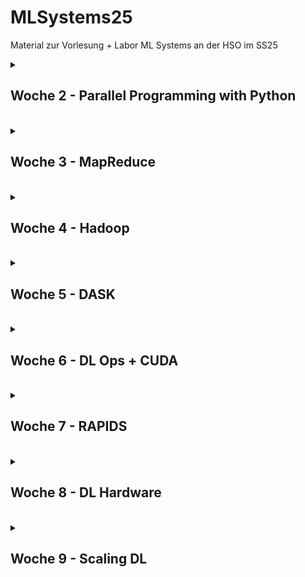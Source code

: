 # MLSystems25
Material zur Vorlesung + Labor ML Systems an der HSO im SS25

<details>
<summary> <H2> Woche 2 - Parallel Programming with Python </H2><BR></summary>

### Numba
* [Numba Docs](https://numba.readthedocs.io/en/stable/)    
* [Numba Demo](https://colab.research.google.com/github/keuperj/MLSystems25/blob/main/week_2/Numba_demo.ipynb)
  
### Zusätzliche Links
* [multiprocessing API](https://docs.python.org/3/library/multiprocessing.html)
* [multiprocessing tutorial](https://www.paulnorvig.com/guides/parallel-programming-with-multiprocessing-in-python.html)

### Aufgaben
* [Aufgabe 1 - Parallel Matrix Multiplication](https://colab.research.google.com/github/keuperj/MLSystems25/blob/main/week_2/Aufgabe_1.ipynb)
</details>

<details>
<summary> <H2> Woche 3 - MapReduce </H2><BR></summary>

### Labor
* [Python MapReduce](https://colab.research.google.com/github/keuperj/MLSystems25/blob/main/week_3/Assignment_MapReduce.ipynb) -> [Solution](https://colab.research.google.com/github/keuperj/MLSystems25/blob/main/week_3/Assignment_MapReduce_solution.ipynb)

### Aufgaben

* [Aufgabe 2 - Parallel MapReduce](https://colab.research.google.com/github/keuperj/MLSystems25/blob/main/week_3/Assignment_Parallel_MapReduce.ipynb) -> [Solution](https://colab.research.google.com/github/keuperj/MLSystems25/blob/main/week_3/Assignment_Parallel_MapReduce_solution.ipynb)
</details>

<details>
<summary> <H2> Woche 4 - Hadoop </H2><BR></summary>

### Labor
* [MR Joblib](https://colab.research.google.com/github/keuperj/MLSystems25/blob/main/week_4/Assignment_MRJOBLIB.ipynb)
* [Aufgabe 3 - PySpark](https://colab.research.google.com/github/keuperj/MLSystems25/blob/main/week_5/PySpark.ipynb)

</details>

<details>
<summary> <H2> Woche 5  - DASK </H2><BR></summary>

### Vorlesung: DASK
* [Interactive DASK Slides](https://colab.research.google.com/github/keuperj/MLSystems25/blob/main/week_5/DASK.ipynb)
  
## Labor
* [Dask DataFrames](https://colab.research.google.com/github/keuperj/MLSystems25/blob/main/week_5/01_dataframe.ipynb) 
* [Dask Arrays](https://colab.research.google.com/github/keuperj/MLSystems25/blob/main/week_5/02_array.ipynb)
* [Dask Delayed](https://colab.research.google.com/github/keuperj/MLSystems25/blob/main/week_5/03_dask.delayed.ipynb)
* [Dask Distributed](https://colab.research.google.com/github/keuperj/MLSystems25/blob/main/week_5/04_distributed.ipynb)

### Abgabe: DataFrames + Arrays Lösungen

</details>

<details>
<summary> <H2> Woche 6  - DL Ops + CUDA </H2><BR></summary>

## Labor
### C in a Nutshell
* [C Cheat-Sheet](https://quickref.me/c.html)
* [Short C Tutorial](https://github.com/8greg8/interactive_c_tutorial/tree/master) [Start in BINDER](https://mybinder.org/v2/gh/8greg8/c_tutorial/master?urlpath=lab) -> **change Jupyter Kernel to "C" !**

### CUDA
* [CUDA Tutorial (Assignment)](https://colab.research.google.com/github/keuperj/MLSystems25/blob/main/week_6/CUDA_Intro.ipynb)

## optional resources
### in Depth CUDA
* [official NVIDIA CUDA Tutorial](https://docs.nvidia.com/cuda/cuda-c-programming-guide/)
  
### Learning C/C++
* [C++ Fundamentals - PDF Book + Slides + interactive Notebooks](https://github.com/rambasnet/CPP-Fundamentals/tree/main)
* [interactive C/C++ Pointer Tutorial](https://pythontutor.com/cpp.html#mode=display)

</details>

<details>
<summary> <H2> Woche 7  - RAPIDS </H2><BR></summary>

## Demo Vorlesung

* [RAPIDS CuML Demo](https://colab.research.google.com/github/keuperj/MLSystems25/blob/main/week_7/Rapids_intro.ipynb)
* [RAPIDS CuML Benchmarks](https://colab.research.google.com/github/keuperj/MLSystems25/blob/main/week_7/cuml_benchmarks.ipynb) 

### Lab
* [Rapids](https://colab.research.google.com/github/keuperj/MLSystems25/blob/main/week_7/Rapids_intro.ipynb)
* [Assignment: NY Taxi](https://colab.research.google.com/github/keuperj/MLSystems25/blob/main/week_7/NY_Taxi_Rapids.ipynb)

</details>

<details>
<summary> <H2> Woche 8  - DL Hardware </H2><BR></summary>

## Lab

### TPU Programming 
* TBA


</details>

<details>
<summary> <H2> Woche 9  - Scaling DL </H2><BR></summary>

## Lab
* PyTorch Multi-GPU
* Horovod



</details>
